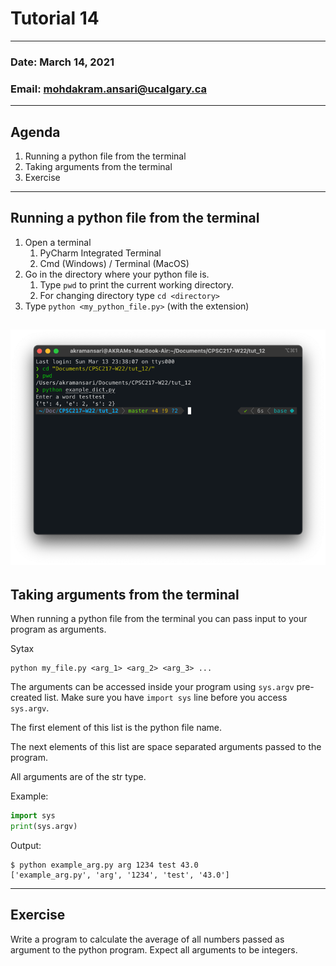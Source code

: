 # Tutorial 14

---

### Date: March 14, 2021

### Email: mohdakram.ansari@ucalgary.ca

---

## Agenda

1. Running a python file from the terminal
2. Taking arguments from the terminal
3. Exercise

---
## Running a python file from the terminal

1. Open a terminal
   1. PyCharm Integrated Terminal
   2. Cmd (Windows) / Terminal (MacOS)
2. Go in the directory where your python file is.
   1. Type `pwd` to print the current working directory.
   2. For changing directory type `cd <directory>`
3. Type `python <my_python_file.py>` (with the extension)

![img.png](img.png)
---
## Taking arguments from the terminal

When running a python file from the terminal you can pass 
input to your program as arguments.

Sytax
```commandline
python my_file.py <arg_1> <arg_2> <arg_3> ...
```

The arguments can be accessed inside your program using 
`sys.argv` pre-created list. Make sure you have `import sys`
line before you access `sys.argv`.

The first element of this list is the python file name.

The next elements of this list are space separated arguments 
passed to the program.

All arguments are of the str type.

Example:
```python
import sys
print(sys.argv)
```

Output:
```commandLine
$ python example_arg.py arg 1234 test 43.0
['example_arg.py', 'arg', '1234', 'test', '43.0']
```

---
## Exercise

Write a program to calculate the average of all 
numbers passed as argument to the python program.
Expect all arguments to be integers.

